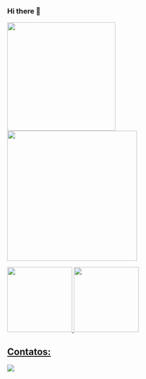 ### Hi there 👋

<img src="https://i.pinimg.com/originals/50/b8/20/50b820452e06d1453bc51eedf7bbbe53.gif" width="250" height="250"><img src="https://i.pinimg.com/originals/04/d3/9e/04d39e72adb5b99fa598e15c07fb3cd9.gif" width="300" height="300">
  
<a href="https://github.com/AndersonMSilva91">
<img height="150em" src="https://github-readme-stats.vercel.app/api/top-langs/?username=AndersonMSilva91&layout=compact&langs_count=7&theme=dracula"/>
<img height="150em" src="https://github-readme-stats.vercel.app/api?username=AndersonMSilva91&show_icons=true&theme=dracula&include_all_commits=true&count_private=true">
</div>

## Contatos:


<a href="https://www.linkedin.com/in/Anderson-MSilva91" target="_blank"><img src="https://img.shields.io/badge/-LinkedIn-%230077B5?style=for-the-badge&logo=linkedin&logoColor=white" target="_blank"></a>   
</div>

